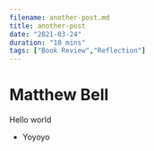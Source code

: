 ```yaml
---
filename: another-post.md
title: another-post
date: "2021-03-24"
duration: "10 mins"
tags: ["Book Review","Reflection"]
---
```


# Matthew Bell
Hello world

- Yoyoyo